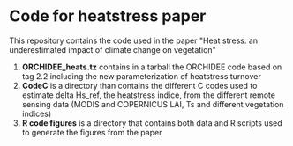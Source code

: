 # Code for heatstress paper
This repository contains the code used in the paper "Heat stress: an underestimated impact of climate change on vegetation"

1. **ORCHIDEE_heats.tz** contains in a tarball the ORCHIDEE code based on tag 2.2 including the new parameterization of heatstress turnover
2. **CodeC** is a directory than contains the different C codes used to estimate delta Hs_ref, the heatstress indice, from the different remote sensing data (MODIS and COPERNICUS LAI, Ts and different vegetation indices)
3. **R code figures** is a directory that contains both data and R scripts used to generate the figures from the paper

